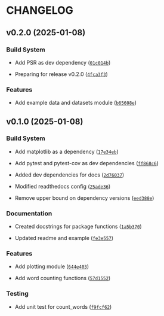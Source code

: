# CHANGELOG


## v0.2.0 (2025-01-08)

### Build System

- Add PSR as dev dependency
  ([`01c014b`](https://github.com/TomasBeuzen/pycountss/commit/01c014b9944591127a3a6e3b9fbf82d3e9880266))

- Preparing for release v0.2.0
  ([`4fca3f3`](https://github.com/TomasBeuzen/pycountss/commit/4fca3f3cf9904c0d4ee624d9cd481fc57217eab7))

### Features

- Add example data and datasets module
  ([`b65608e`](https://github.com/TomasBeuzen/pycountss/commit/b65608e22e2df969ae880187523376201d903472))


## v0.1.0 (2025-01-08)

### Build System

- Add matplotlib as a dependency
  ([`17e34eb`](https://github.com/TomasBeuzen/pycountss/commit/17e34ebe9a75fa0968bb1dc0f5e526be4ef58b59))

- Add pytest and pytest-cov as dev dependencies
  ([`ff868c6`](https://github.com/TomasBeuzen/pycountss/commit/ff868c61353ad59e06f1638337573489dba26e76))

- Added dev dependencies for docs
  ([`2d76037`](https://github.com/TomasBeuzen/pycountss/commit/2d760373bf2f88834affde38bfd09bd076f46340))

- Modified readthedocs config
  ([`25ade36`](https://github.com/TomasBeuzen/pycountss/commit/25ade365f2cda15e9617cb24b0037ca4750bcca2))

- Remove upper bound on dependency versions
  ([`eed388e`](https://github.com/TomasBeuzen/pycountss/commit/eed388eb339ff899b46c9eb53974f97e50ee8090))

### Documentation

- Created docstrings for package functions
  ([`1a5b370`](https://github.com/TomasBeuzen/pycountss/commit/1a5b370c60261c33d013931f1ee421a431679e1b))

- Updated readme and example
  ([`fe3e557`](https://github.com/TomasBeuzen/pycountss/commit/fe3e557d268823d82a85fa978b52d378766e567a))

### Features

- Add plotting module
  ([`644e403`](https://github.com/TomasBeuzen/pycountss/commit/644e403248177294e81be1464f554f408fc92e57))

- Add word counting functions
  ([`57d1552`](https://github.com/TomasBeuzen/pycountss/commit/57d1552a2f58e0ed4cb15262e4b8dc76fe83c1dd))

### Testing

- Add unit test for count_words
  ([`f9fcf62`](https://github.com/TomasBeuzen/pycountss/commit/f9fcf6258561e9a642c3be09760170c639fe4713))
